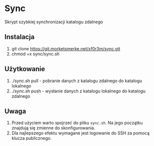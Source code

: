 # Sync
Skrypt szybkiej synchronizacji katalogu zdalnego

## Instalacja
1. git clone https://git.morketsmerke.net/xf0r3m/sync.git
2. chmod +x sync/sync.sh

## Użytkowanie
1. ./sync.sh pull - pobranie danych z katalogu zdalnego do katalogu lokalnego
2. ./sync.sh push - wysłanie danych z katalogu lokalnego do katalogu zdalnego

## Uwaga
1. Przed użyciem warto spojrzeć do pliku `sync.sh`. Na jego początku znajdują się
zmienne do skonfigurowania.
2. Dla najlepszego efektu wymagane jest logowanie do SSH za pomocą klucza publicznego.
